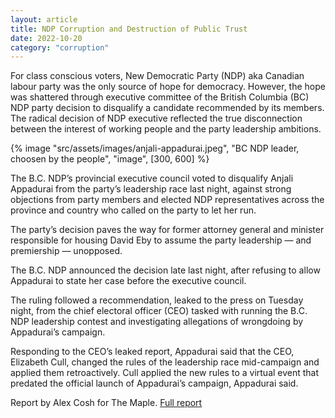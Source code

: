 ```yaml
---
layout: article
title: NDP Corruption and Destruction of Public Trust
date: 2022-10-20
category: "corruption"
---
```


For class conscious voters, New Democratic Party (NDP) aka Canadian labour party was the only source of hope for democracy. However, the hope was shattered through executive committee of the British Columbia (BC) NDP party decision to disqualify a candidate recommended by its members. The radical decision of NDP executive reflected the true disconnection between the interest of working people and the party leadership ambitions.

<!-- excerpt -->

{% image "src/assets/images/anjali-appadurai.jpeg", "BC NDP leader, choosen by the people", "image", [300, 600] %}

The B.C. NDP’s provincial executive council voted to disqualify Anjali Appadurai from the party’s leadership race last night, against strong objections from party members and elected NDP representatives across the province and country who called on the party to let her run.

The party’s decision paves the way for former attorney general and minister responsible for housing David Eby to assume the party leadership — and premiership — unopposed.

The B.C. NDP announced the decision late last night, after refusing to allow Appadurai to state her case before the executive council.

The ruling followed a recommendation, leaked to the press on Tuesday night, from the chief electoral officer (CEO) tasked with running the B.C. NDP leadership contest and investigating allegations of wrongdoing by Appadurai’s campaign.

Responding to the CEO’s leaked report, Appadurai said that the CEO, Elizabeth Cull, changed the rules of the leadership race mid-campaign and applied them retroactively. Cull applied the new rules to a virtual event that predated the official launch of Appadurai’s campaign, Appadurai said.

Report by Alex Cosh for The Maple. [Full report](https://www.readthemaple.com/b-c-ndp-disqualifies-anjali-appadurai-despite-against-members-objections/?ref=The+Maple-newsletter)
